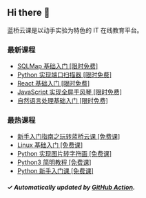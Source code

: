 ## Hi there 👋

蓝桥云课是以动手实验为特色的 IT 在线教育平台。

### 最新课程

<!-- LATEST:START -->
- [SQLMap 基础入门 [限时免费]](https://www.lanqiao.cn/courses/874/)
- [Python 实现端口扫描器 [限时免费]](https://www.lanqiao.cn/courses/495/)
- [React 基础入门 [限时免费]](https://www.lanqiao.cn/courses/1275/)
- [JavaScript 实现全屏手风琴 [限时免费]](https://www.lanqiao.cn/courses/2674/)
- [自然语言处理基础入门 [限时免费]](https://www.lanqiao.cn/courses/1208/)
<!-- LATEST:END -->

### 最热课程

<!-- HOTEST:START -->
- [新手入门指南之玩转蓝桥云课 [免费课]](https://www.lanqiao.cn/courses/63/)
- [Linux 基础入门 [免费课]](https://www.lanqiao.cn/courses/1/)
- [Python 实现图片转字符画 [免费课]](https://www.lanqiao.cn/courses/370/)
- [Python3 简明教程 [免费课]](https://www.lanqiao.cn/courses/596/)
- [Python 新手入门课 [免费课]](https://www.lanqiao.cn/courses/1330/)
<!-- HOTEST:END -->

##### ✓ Automatically updated by [GitHub Action](https://github.com/lanqiao-courses/.github/actions/workflows/update.yml).
